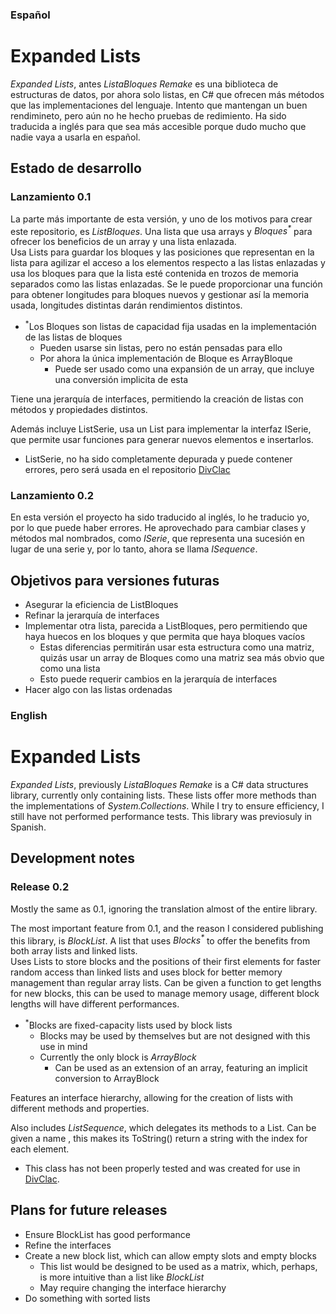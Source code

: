### Español
# Expanded Lists
_Expanded Lists_, antes _ListaBloques Remake_ es una biblioteca de estructuras de datos, por ahora solo listas, en C# que ofrecen más métodos que las implementaciones del lenguaje. Intento que mantengan un buen rendimineto, pero aún no he hecho pruebas de redimiento.
Ha sido traducida a inglés para que sea más accesible porque dudo mucho que nadie vaya a usarla en español.

## Estado de desarrollo
### Lanzamiento 0.1
La parte más importante de esta versión, y uno de los motivos para crear este repositorio, es _ListBloques_.
Una lista que usa arrays y _Bloques<sup>*</sup>_ para ofrecer los beneficios de un array y una lista enlazada.<br/>
Usa Lists para guardar los bloques y las posiciones que representan en la lista para agilizar el acceso a los elementos respecto a las listas enlazadas y usa los bloques para que la lista esté contenida en trozos de memoria separados como las listas enlazadas.
Se le puede proporcionar una función para obtener longitudes para bloques nuevos y gestionar así la memoria usada, longitudes distintas darán rendimientos distintos.
 - <sup>*</sup>Los Bloques son listas de capacidad fija usadas en la implementación de las listas de bloques
   - Pueden usarse sin listas, pero no están pensadas para ello
   - Por ahora la única implementación de Bloque es ArrayBloque
     - Puede ser usado como una expansión de un array, que incluye una conversión implicita de esta

Tiene una jerarquía de interfaces, permitiendo la creación de listas con métodos y propiedades distintos.

Además incluye ListSerie, usa un List para implementar la interfaz ISerie, que permite usar funciones para generar nuevos elementos e insertarlos.
 - ListSerie, no ha sido completamente depurada y puede contener errores, pero será usada en el repositorio [DivClac](https://github.com/JosePrietoPaez/DivCalc)

### Lanzamiento 0.2
En esta versión el proyecto ha sido traducido al inglés, lo he traducio yo, por lo que puede haber errores.
He aprovechado para cambiar clases y métodos mal nombrados, como _ISerie_, que representa una sucesión en lugar de una serie y, por lo tanto, ahora se llama _ISequence_.

## Objetivos para versiones futuras
 - Asegurar la eficiencia de ListBloques
 - Refinar la jerarquía de interfaces
 - Implementar otra lista, parecida a ListBloques, pero permitiendo que haya huecos en los bloques y que permita que haya bloques vacíos
   - Estas diferencias permitirán usar esta estructura como una matriz, quizás usar un array de Bloques como una matriz sea más obvio que como una lista
    - Esto puede requerir cambios en la jerarquía de interfaces
 - Hacer algo con las listas ordenadas

### English
# Expanded Lists
_Expanded Lists_, previously _ListaBloques Remake_ is a C# data structures library, currently only containing lists. These lists offer more methods than the implementations of _System.Collections_. While I try to ensure efficiency, I still have not performed performance tests.
This library was previosuly in Spanish.

## Development notes
### Release 0.2
Mostly the same as 0.1, ignoring the translation almost of the entire library.

The most important feature from 0.1, and the reason I considered publishing this library, is _BlockList_.
A list that uses _Blocks<sup>*</sup>_ to offer the benefits from both array lists and linked lists.<br/>
Uses Lists to store blocks and the positions of their first elements for faster random access than linked lists and uses block for better memory management than regular array lists.
Can be given a function to get lengths for new blocks, this can be used to manage memory usage, different block lengths will have different performances.
 - <sup>*</sup>Blocks are fixed-capacity lists used by block lists
   - Blocks may be used by themselves but are not designed with this use in mind
   - Currently the only block is _ArrayBlock_
     - Can be used as an extension of an array, featuring an implicit conversion to ArrayBlock

Features an interface hierarchy, allowing for the creation of lists with different methods and properties.

Also includes _ListSequence_, which delegates its methods to a List. Can be given a name , this makes its ToString() return a string with the index for each element.
 - This class has not been properly tested and was created for use in [DivClac](https://github.com/JosePrietoPaez/DivCalc).

## Plans for future releases
 - Ensure BlockList has good performance
 - Refine the interfaces
 - Create a new block list, which can allow empty slots and empty blocks
   - This list would be designed to be used as a matrix, which, perhaps, is more intuitive than a list like _BlockList_
    - May require changing the interface hierarchy
 - Do something with sorted lists
